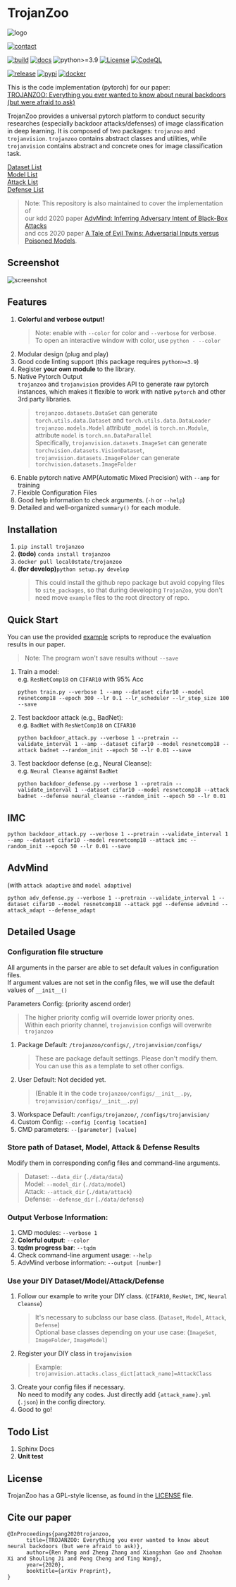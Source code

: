 # TrojanZoo
![logo](https://github.com/ain-soph/trojanzoo/raw/master/docs/source/_static/img/trojanzoo-logo-readme.svg)

[![contact](https://img.shields.io/badge/contact-rbp5354@psu.edu-yellow)](mailto:rbp5354@psu.edu)

[![build](https://github.com/ain-soph/trojanzoo/workflows/build/badge.svg)](https://github.com/ain-soph/trojanzoo/actions?query=workflow%3Abuild)
[![docs](https://github.com/ain-soph/trojanzoo/workflows/docs/badge.svg)](https://ain-soph.github.io/trojanzoo/)
![python>=3.9](https://img.shields.io/badge/python->=3.9-informational.svg)
[![License](https://img.shields.io/github/license/ain-soph/trojanzoo)](https://opensource.org/licenses/GPL-3.0)
[![CodeQL](https://github.com/ain-soph/trojanzoo/workflows/CodeQL/badge.svg)](https://github.com/ain-soph/trojanzoo/actions?query=workflow%3ACodeQL)

[![release](https://img.shields.io/github/v/release/ain-soph/trojanzoo)](https://github.com/ain-soph/trojanzoo/releases)
[![pypi](https://img.shields.io/pypi/v/trojanzoo)](https://pypi.org/project/trojanzoo/)
[![docker](https://img.shields.io/pypi/v/trojanzoo?label=docker)](https://hub.docker.com/r/local0state/trojanzoo)
<!-- [![conda](https://img.shields.io/pypi/v/trojanzoo?label=conda)](https://anaconda.org/anaconda/trojanzoo) -->

This is the code implementation (pytorch) for our paper:  
[TROJANZOO: Everything you ever wanted to know about neural backdoors (but were afraid to ask)](https://arxiv.org/abs/2012.09302)

TrojanZoo provides a universal pytorch platform to conduct security researches (especially backdoor attacks/defenses) of image classification in deep learning. It is composed of two packages: `trojanzoo` and `trojanvision`. `trojanzoo` contains abstract classes and utilities, while `trojanvision` contains abstract and concrete ones for image classification task. 

[Dataset List](https://github.com/ain-soph/trojanzoo/blob/master/trojanvision/datasets/__init__.py)  
[Model List](https://github.com/ain-soph/trojanzoo/blob/master/trojanvision/models/__init__.py)  
[Attack List](https://github.com/ain-soph/trojanzoo/blob/master/trojanvision/attacks/__init__.py)  
[Defense List](https://github.com/ain-soph/trojanzoo/blob/master/trojanvision/defenses/__init__.py)

> Note: This repository is also maintained to cover the implementation of  
> our kdd 2020 paper [AdvMind: Inferring Adversary Intent of Black-Box Attacks](https://arxiv.org/abs/2006.09539)  
> and ccs 2020 paper [A Tale of Evil Twins: Adversarial Inputs versus Poisoned Models](https://arxiv.org/abs/1911.01559).

## Screenshot
![screenshot](https://github.com/ain-soph/trojanzoo/raw/master/docs/source/_static/img/screenshot.png)


## Features
1. **Colorful and verbose output!**
   > Note: enable with `--color` for color and `--verbose` for verbose.  
   To open an interactive window with color, use `python - --color`
2. Modular design (plug and play)
3. Good code linting support (this package requires `python>=3.9`)
4. Register **your own module** to the library.
5. Native Pytorch Output  
   `trojanzoo` and `trojanvision` provides API to generate raw pytorch instances, which makes it flexible to work with native `pytorch` and other 3rd party libraries.
   > `trojanzoo.datasets.DataSet` can generate `torch.utils.data.Dataset` and `torch.utils.data.DataLoader`  
   > `trojanzoo.models.Model` attribute `_model` is `torch.nn.Module`, attribute `model` is `torch.nn.DataParallel`  
   > Specifically, `trojanvision.datasets.ImageSet` can generate `torchvision.datasets.VisionDataset`, `trojanvision.datasets.ImageFolder` can generate `torchvision.datasets.ImageFolder`
6. Enable pytorch native AMP(Automatic Mixed Precision) with `--amp` for training
7. Flexible Configuration Files
8. Good help information to check arguments. (`-h` or `--help`)
9. Detailed and well-organized `summary()` for each module.

## Installation
1. `pip install trojanzoo`  
2. **(todo)** `conda install trojanzoo`  
3. `docker pull local0state/trojanzoo`  
4. **(for develop)**`python setup.py develop`  
    > This could install the github repo package but avoid copying files to `site_packages`, so that during developing `TrojanZoo`, you don't need move `example` files to the root directory of repo.  

## Quick Start

You can use the provided [example](https://github.com/ain-soph/trojanzoo/tree/master/examples) scripts to reproduce the evaluation results in our paper.  
> Note: The program won't save results without `--save`  
1. Train a model:  
    e.g. `ResNetComp18` on `CIFAR10` with 95% Acc
    ```python3
    python train.py --verbose 1 --amp --dataset cifar10 --model resnetcomp18 --epoch 300 --lr 0.1 --lr_scheduler --lr_step_size 100 --save
    ```

2. Test backdoor attack (e.g., BadNet):  
    e.g. `BadNet` with `ResNetComp18` on `CIFAR10`
    ```python3
    python backdoor_attack.py --verbose 1 --pretrain --validate_interval 1 --amp --dataset cifar10 --model resnetcomp18 --attack badnet --random_init --epoch 50 --lr 0.01 --save
    ```

3. Test backdoor defense (e.g., Neural Cleanse):  
    e.g. `Neural Cleanse` against `BadNet`
    ```python3
    python backdoor_defense.py --verbose 1 --pretrain --validate_interval 1 --dataset cifar10 --model resnetcomp18 --attack badnet --defense neural_cleanse --random_init --epoch 50 --lr 0.01
    ```
## IMC
```python3
python backdoor_attack.py --verbose 1 --pretrain --validate_interval 1 --amp --dataset cifar10 --model resnetcomp18 --attack imc --random_init --epoch 50 --lr 0.01 --save
```

## AdvMind
(with `attack adaptive` and `model adaptive`)
```python3
python adv_defense.py --verbose 1 --pretrain --validate_interval 1 --dataset cifar10 --model resnetcomp18 --attack pgd --defense advmind --attack_adapt --defense_adapt
```
## Detailed Usage
### Configuration file structure
All arguments in the parser are able to set default values in configuration files.  
If argument values are not set in the config files, we will use the default values of `__init__()`

Parameters Config: (priority ascend order)
> The higher priority config will override lower priority ones.  
> Within each priority channel, `trojanvision` configs will overwrite `trojanzoo`
1. Package Default: `/trojanzoo/configs/`, `/trojanvision/configs/`
   > These are package default settings. Please don't modify them.  
   > You can use this as a template to set other configs.
2. User Default: Not decided yet. 
   > (Enable it in the code `trojanzoo/configs/__init__.py`, `trojanvision/configs/__init__.py`)
3. Workspace Default: `/configs/trojanzoo/`, `/configs/trojanvision/`
4. Custom Config: `--config [config location]`
5. CMD parameters: `--[parameter] [value]`

### Store path of Dataset, Model, Attack & Defense Results  
Modify them in corresponding config files and command-line arguments. 
> Dataset: `--data_dir` (`./data/data`)  
> Model: `--model_dir` (`./data/model`)  
> Attack: `--attack_dir` (`./data/attack`)  
> Defense: `--defense_dir` (`./data/defense`)  


### Output Verbose Information:
1. CMD modules: `--verbose 1`
2. **Colorful output**: `--color`
3. **tqdm progress bar**: `--tqdm`
4. Check command-line argument usage: `--help`
5. AdvMind verbose information: `--output [number]`

### Use your DIY Dataset/Model/Attack/Defense
1. Follow our example to write your DIY class. (`CIFAR10`, `ResNet`, `IMC`, `Neural Cleanse`)
   > It's necessary to subclass our base class. (`Dataset`, `Model`, `Attack`, `Defense`)  
   > Optional base classes depending on your use case: (`ImageSet`, `ImageFolder`, `ImageModel`)
2. Register your DIY class in `trojanvision`
   > Example: `trojanvision.attacks.class_dict[attack_name]=AttackClass`
3. Create your config files if necessary.  
   No need to modify any codes. Just directly add `{attack_name}.yml` (`.json`) in the config directory.
4. Good to go!

## Todo List
1. Sphinx Docs  
2. **Unit test**

## License
TrojanZoo has a GPL-style license, as found in the [LICENSE](https://github.com/ain-soph/trojanzoo/blob/master/LICENSE) file.
## Cite our paper
```
@InProceedings{pang2020trojanzoo,
      title={TROJANZOO: Everything you ever wanted to know about neural backdoors (but were afraid to ask)}, 
      author={Ren Pang and Zheng Zhang and Xiangshan Gao and Zhaohan Xi and Shouling Ji and Peng Cheng and Ting Wang},
      year={2020},
      booktitle={arXiv Preprint},
}
```